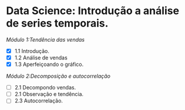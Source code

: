 # Data Science: Introdução a análise de series temporais.


*Módulo 1:Tendência das vendas*

- [x] 1.1 Introdução.
- [x] 1.2 Análise de vendas
- [x] 1.3 Aperfeiçoando o gráfico.

*Módulo 2:Decomposição e autocorrelação*

- [ ] 2.1 Decompondo vendas.
- [ ] 2.1 Observação e tendência.
- [ ] 2.3 Autocorrelação.
